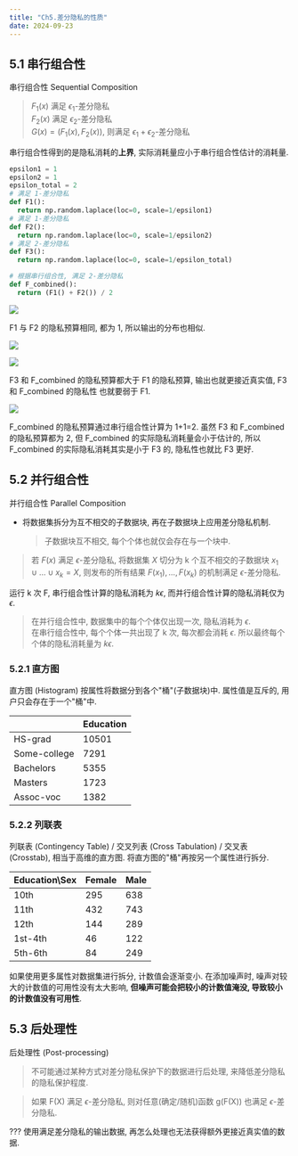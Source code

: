 ```yaml
---
title: "Ch5.差分隐私的性质"
date: 2024-09-23
---
```


## 5.1 串行组合性

串行组合性 Sequential Composition  
  > $F_1(x)$ 满足 $\epsilon_1$-差分隐私  
  > $F_2(x)$ 满足 $\epsilon_2$-差分隐私  
  > $G(x)=(F_1(x),F_2(x))$, 则满足 $\epsilon_1 + \epsilon_2$-差分隐私  

串行组合性得到的是隐私消耗的**上界**, 实际消耗量应小于串行组合性估计的消耗量.  

```python
epsilon1 = 1 
epsilon2 = 1 
epsilon_total = 2  
# 满足 1-差分隐私 
def F1(): 
  return np.random.laplace(loc=0, scale=1/epsilon1)  
# 满足 1-差分隐私 
def F2():
  return np.random.laplace(loc=0, scale=1/epsilon2) 
# 满足 2-差分隐私 
def F3(): 
  return np.random.laplace(loc=0, scale=1/epsilon_total)  

# 根据串行组合性, 满足 2-差分隐私 
def F_combined(): 
  return (F1() + F2()) / 2
```

![](https://gcore.jsdelivr.net/gh/aBER0724/ob_picture/Img/202409232346039.png)

F1 与 F2 的隐私预算相同, 都为 1, 所以输出的分布也相似.  

![](https://gcore.jsdelivr.net/gh/aBER0724/ob_picture/Img/202409232347790.png)

![](https://gcore.jsdelivr.net/gh/aBER0724/ob_picture/Img/202409232347349.png)

F3 和 F_combined 的隐私预算都大于 F1 的隐私预算, 输出也就更接近真实值, F3 和 F_combined 的隐私性 也就要弱于 F1.

![](https://gcore.jsdelivr.net/gh/aBER0724/ob_picture/Img/202409240002314.png)

F_combined 的隐私预算通过串行组合性计算为 1+1=2. 虽然 F3 和 F_combined 的隐私预算都为 2, 但 F_combined 的实际隐私消耗量会小于估计的, 所以 F_combined 的实际隐私消耗其实是小于 F3 的, 隐私性也就比 F3 更好.  

## 5.2 并行组合性

并行组合性 Parallel Composition  
  - 将数据集拆分为互不相交的子数据块, 再在子数据块上应用差分隐私机制.  
    > 子数据块互不相交, 每个个体也就仅会存在与一个块中.

  > 若 $F(x)$ 满足 $\epsilon$-差分隐私, 将数据集 $X$ 切分为 k 个互不相交的子数据块 $x_1 \cup \dots \cup x_k = X$, 则发布的所有结果 $F(x_1),\dots,F(x_k)$ 的机制满足 $\epsilon$-差分隐私.  

  运行 k 次 F, 串行组合性计算的隐私消耗为 $k\epsilon$, 而并行组合性计算的隐私消耗仅为 $\epsilon$.  
  > 在并行组合性中, 数据集中的每个个体仅出现一次, 隐私消耗为 $\epsilon$.  
  > 在串行组合性中, 每个个体一共出现了 k 次, 每次都会消耗 $\epsilon$. 所以最终每个个体的隐私消耗量为 $k\epsilon$.

### 5.2.1 直方图

直方图 (Histogram) 按属性将数据分到各个"桶"(子数据块)中. 属性值是互斥的, 用户只会存在于一个"桶"中. 

||Education|
|--|--|
|HS-grad|10501|
|Some-college|7291|
|Bachelors|5355|
|Masters|1723|
|Assoc-voc|1382|

### 5.2.2 列联表

列联表 (Contingency Table) / 交叉列表 (Cross Tabulation) / 交叉表 (Crosstab), 相当于高维的直方图. 将直方图的"桶"再按另一个属性进行拆分.

|Education\Sex|Female|Male|
|-------------|------|----|
|10th|295|638|
|11th|432|743|
|12th|144|289|
|1st-4th|46|122|
|5th-6th|84|249|

如果使用更多属性对数据集进行拆分, 计数值会逐渐变小. 在添加噪声时, 噪声对较大的计数值的可用性没有太大影响, **但噪声可能会把较小的计数值淹没, 导致较小的计数值没有可用性**.

## 5.3 后处理性

后处理性 (Post-processing)
> 不可能通过某种方式对差分隐私保护下的数据进行后处理, 来降低差分隐私的隐私保护程度.  

> 如果 F(X) 满足 $\epsilon$-差分隐私, 则对任意(确定/随机)函数 g(F(X)) 也满足 $\epsilon$-差分隐私.

??? 使用满足差分隐私的输出数据, 再怎么处理也无法获得额外更接近真实值的数据. 